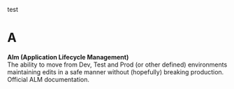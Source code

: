 test

# A

**Alm (Application Lifecycle Management)** <br>
The ability to move from Dev, Test and Prod (or other defined) environments maintaining edits in a safe manner without (hopefully) breaking production. Official ALM documentation.
